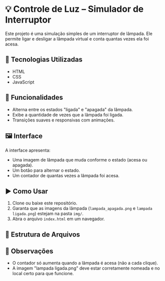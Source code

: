 # 💡 Controle de Luz – Simulador de Interruptor

Este projeto é uma simulação simples de um interruptor de lâmpada. Ele permite ligar e desligar a lâmpada virtual e conta quantas vezes ela foi acesa.

## 🧰 Tecnologias Utilizadas

- HTML
- CSS
- JavaScript

## 📸 Funcionalidades

- Alterna entre os estados "ligada" e "apagada" da lâmpada.
- Exibe a quantidade de vezes que a lâmpada foi ligada.
- Transições suaves e responsivas com animações.

## 🖼️ Interface

A interface apresenta:
- Uma imagem de lâmpada que muda conforme o estado (acesa ou apagada).
- Um botão para alternar o estado.
- Um contador de quantas vezes a lâmpada foi acesa.

## ▶️ Como Usar

1. Clone ou baixe este repositório.
2. Garanta que as imagens da lâmpada (`lampada_apagada.png` e `lampada ligada.png`) estejam na pasta `img/`.
3. Abra o arquivo `index.html` em um navegador.

## 📂 Estrutura de Arquivos


## 📌 Observações

- O contador só aumenta quando a lâmpada é acesa (não a cada clique).
- A imagem "lampada ligada.png" deve estar corretamente nomeada e no local certo para que funcione.



